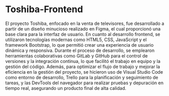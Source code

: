 # Toshiba-Frontend 

El proyecto Toshiba, enfocado en la venta de televisores, fue desarrollado a partir de un diseño minucioso realizado en Figma, el cual proporcionó una base clara para la interfaz de usuario. En cuanto al desarrollo frontend, se utilizaron tecnologías modernas como HTML5, CSS, JavaScript y el framework Bootstrap, lo que permitió crear una experiencia de usuario dinámica y responsiva. Durante el proceso de desarrollo, se emplearon herramientas colaborativas como GitLab y GitHub para el control de versiones y la integración continua, lo que facilitó el trabajo en equipo y la gestión del código. Además, para optimizar el flujo de trabajo y mejorar la eficiencia en la gestión del proyecto, se hicieron uso de Visual Studio Code como entorno de desarrollo, Trello para la planificación y seguimiento de tareas, y las DevTools del navegador para realizar pruebas y depuración en tiempo real, asegurando un producto final de alta calidad.
